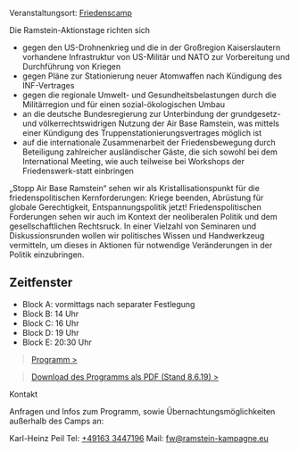 Veranstaltungsort: [Friedenscamp](/locations/friedenscamp)

Die Ramstein-Aktionstage richten sich

* gegen den US-Drohnenkrieg und die in der Großregion Kaiserslautern vorhandene Infrastruktur 
  von US-Militär und NATO zur Vorbereitung und Durchführung von Kriegen
* gegen Pläne zur Stationierung neuer Atomwaffen nach Kündigung des INF-Vertrages
* gegen die regionale Umwelt- und Gesundheitsbelastungen durch die Militärregion und für einen
  sozial-ökologischen Umbau
* an die deutsche Bundesregierung zur Unterbindung der grundgesetz- und völkerrechtswidrigen 
  Nutzung der Air Base Ramstein, was mittels einer Kündigung des Truppenstationierungsvertrages möglich ist
* auf die internationale Zusammenarbeit der Friedensbewegung durch Beteiligung zahlreicher ausländischer Gäste,
  die sich sowohl bei dem International Meeting, wie auch teilweise bei Workshops der Friedenswerk-statt einbringen

„Stopp Air Base Ramstein“ sehen wir als Kristallisationspunkt für die friedenspolitischen Kernforderungen:
Kriege beenden, Abrüstung für globale Gerechtigkeit, Entspannungspolitik jetzt!
Friedenspolitischen Forderungen sehen wir auch im Kontext der neoliberalen Politik und dem gesellschaftlichen Rechtsruck.
In einer Vielzahl von Seminaren und Diskussionsrunden wollen wir politisches Wissen und Handwerkzeug vermitteln, 
um dieses in Aktionen für notwendige Veränderungen in der Politik einzubringen.

## Zeitfenster

* Block A: vormittags nach separater Festlegung
* Block B: 14 Uhr
* Block C: 16 Uhr
* Block D: 19 Uhr
* Block E: 20:30 Uhr

> [Programm >](https://ramstein-conference-app.herokuapp.com/events)

> [Download des Programms als PDF (Stand 8.6.19) >](https://www.ramstein-kampagne.eu/wp-content/uploads/2019/03/FW_Programm_08.06.2019.pdf) 

Kontakt

Anfragen und Infos zum Programm, sowie Übernachtungsmöglichkeiten außerhalb des Camps an:

Karl-Heinz Peil Tel: [+49163 3447196](+491633447196)
Mail: [fw@ramstein-kampagne.eu](fw@ramstein-kampagne.eu)
